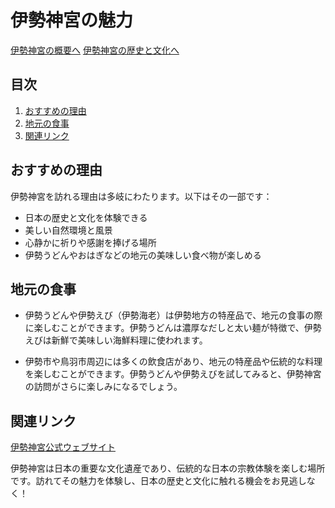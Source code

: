 # 伊勢神宮の魅力

[伊勢神宮の概要へ](index.md)
[伊勢神宮の歴史と文化へ](./page2.md)

## 目次
1. [おすすめの理由](#おすすすめの理由)
2. [地元の食事](#地元の食事)
3. [関連リンク](#関連リンク)

## おすすめの理由
伊勢神宮を訪れる理由は多岐にわたります。以下はその一部です：
- 日本の歴史と文化を体験できる
- 美しい自然環境と風景
- 心静かに祈りや感謝を捧げる場所
- 伊勢うどんやおはぎなどの地元の美味しい食べ物が楽しめる

## 地元の食事
- 伊勢うどんや伊勢えび（伊勢海老）は伊勢地方の特産品で、地元の食事の際に楽しむことができます。伊勢うどんは濃厚なだしと太い麺が特徴で、伊勢えびは新鮮で美味しい海鮮料理に使われます。

- 伊勢市や鳥羽市周辺には多くの飲食店があり、地元の特産品や伝統的な料理を楽しむことができます。伊勢うどんや伊勢えびを試してみると、伊勢神宮の訪問がさらに楽しみになるでしょう。

## 関連リンク
[伊勢神宮公式ウェブサイト](https://www.isejingu.or.jp/)


伊勢神宮は日本の重要な文化遺産であり、伝統的な日本の宗教体験を楽しむ場所です。訪れてその魅力を体験し、日本の歴史と文化に触れる機会をお見逃しなく！
